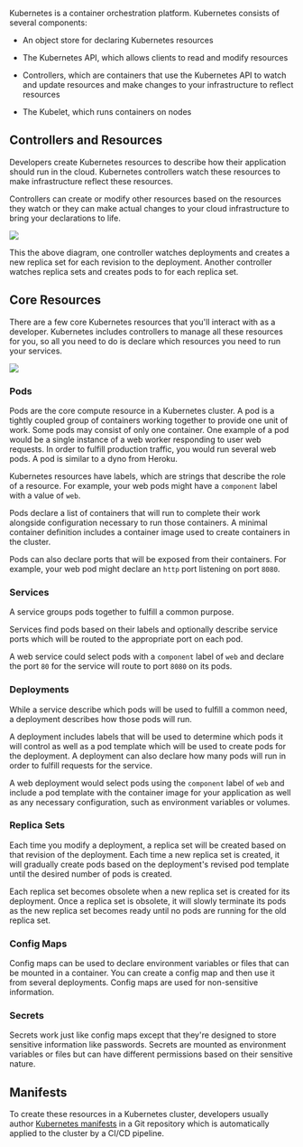 Kubernetes is a container orchestration platform. Kubernetes consists of
several components:

  - An object store for declaring Kubernetes resources

  - The Kubernetes API, which allows clients to read and modify
    resources

  - Controllers, which are containers that use the Kubernetes API to
    watch and update resources and make changes to your infrastructure
    to reflect resources

  - The Kubelet, which runs containers on nodes

## Controllers and Resources

Developers create Kubernetes resources to describe how their application
should run in the cloud. Kubernetes controllers watch these resources to
make infrastructure reflect these resources.

Controllers can create or modify other resources based on the resources
they watch or they can make actual changes to your cloud infrastructure
to bring your declarations to life.

![](attachments/11173974/112623722.png)

This the above diagram, one controller watches deployments and creates a
new replica set for each revision to the deployment. Another controller
watches replica sets and creates pods to for each replica set.

## Core Resources

There are a few core Kubernetes resources that you'll interact with as a
developer. Kubernetes includes controllers to manage all these resources
for you, so all you need to do is declare which resources you need to
run your services.

![](attachments/11173974/113377326.png)

### Pods

Pods are the core compute resource in a Kubernetes cluster. A pod is a
tightly coupled group of containers working together to provide one unit
of work. Some pods may consist of only one container. One example of a
pod would be a single instance of a web worker responding to user web
requests. In order to fulfill production traffic, you would run several
web pods. A pod is similar to a dyno from Heroku.

Kubernetes resources have labels, which are strings that describe the
role of a resource. For example, your web pods might have a `component`
label with a value of `web`.

Pods declare a list of containers that will run to complete their work
alongside configuration necessary to run those containers. A minimal
container definition includes a container image used to create
containers in the cluster.

Pods can also declare ports that will be exposed from their containers.
For example, your web pod might declare an `http` port listening on port
`8080`.

### Services

A service groups pods together to fulfill a common purpose.

Services find pods based on their labels and optionally describe service
ports which will be routed to the appropriate port on each pod.

A web service could select pods with a `component` label of `web` and
declare the port `80` for the service will route to port `8080` on its
pods.

### Deployments

While a service describe which pods will be used to fulfill a common
need, a deployment describes how those pods will run.

A deployment includes labels that will be used to determine which pods
it will control as well as a pod template which will be used to create
pods for the deployment. A deployment can also declare how many pods
will run in order to fulfill requests for the service.

A web deployment would select pods using the `component` label of `web`
and include a pod template with the container image for your application
as well as any necessary configuration, such as environment variables or
volumes.

### Replica Sets

Each time you modify a deployment, a replica set will be created based
on that revision of the deployment. Each time a new replica set is
created, it will gradually create pods based on the deployment's revised
pod template until the desired number of pods is created.

Each replica set becomes obsolete when a new replica set is created for
its deployment. Once a replica set is obsolete, it will slowly terminate
its pods as the new replica set becomes ready until no pods are running
for the old replica set.

### Config Maps

Config maps can be used to declare environment variables or files that
can be mounted in a container. You can create a config map and then use
it from several deployments. Config maps are used for non-sensitive
information.

### Secrets

Secrets work just like config maps except that they're designed to store
sensitive information like passwords. Secrets are mounted as environment
variables or files but can have different permissions based on their
sensitive nature.

## Manifests

To create these resources in a Kubernetes cluster, developers usually
author [Kubernetes
manifests](../../../deploy/deploying-to-kubernetes/authoring-kubernetes-manifests.md)
in a Git repository which is automatically applied to the cluster by a
CI/CD pipeline.
